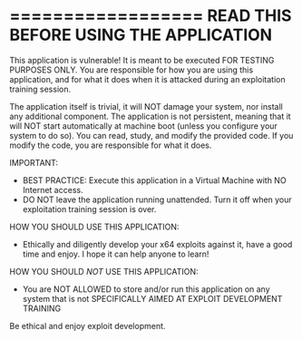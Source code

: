 ==================
READ THIS BEFORE USING THE APPLICATION 
==================

This application is vulnerable! It is meant to be executed FOR TESTING PURPOSES ONLY.
You are responsible for how you are using this application, and for what it does when it is attacked during an exploitation training session.

The application itself is trivial, it will NOT damage your system, nor install any additional component.
The application is not persistent, meaning that it will NOT start automatically at machine boot (unless you configure your system to do so).
You can read, study, and modify the provided code. If you modify the code, you are responsible for what it does.

IMPORTANT:
- BEST PRACTICE: Execute this application in a Virtual Machine with NO Internet access.
- DO NOT leave the application running unattended. Turn it off when your exploitation training session is over.

HOW YOU SHOULD USE THIS APPLICATION:
- Ethically and diligently develop your x64 exploits against it, have a good time and enjoy. I hope it can help anyone to learn!

HOW YOU SHOULD *NOT* USE THIS APPLICATION:
- You are NOT ALLOWED to store and/or run this application on any system that is not SPECIFICALLY AIMED AT EXPLOIT DEVELOPMENT TRAINING

Be ethical and enjoy exploit development.

